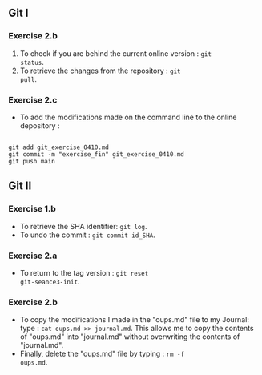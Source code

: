 

## Git I

### Exercise 2.b
1. To check if you are behind the current online version  : <code>git status</code>. 
2. To retrieve the changes from the repository : <code>git pull</code>.

### Exercise 2.c
* To add the modifications made on the command line to the online depository  :  
<pre><code>
git add git_exercise_0410.md
git commit -m "exercise_fin" git_exercise_0410.md
git push main
</pre></code>

## Git II

### Exercise 1.b
* To retrieve the SHA identifier: <code>git log</code>. 
* To undo the commit : <code>git commit id_SHA</code>.

### Exercise 2.a
* To return to the tag version : <code>git reset git-seance3-init</code>.

### Exercise 2.b
* To copy the modifications I  made in the "oups.md" file to my Journal: 
 type : <code>cat oups.md >> journal.md</code>. 
 This allows me to copy the contents of "oups.md" into "journal.md" without overwriting the contents of "journal.md".
 * Finally, delete the "oups.md" file by typing : <code>rm -f oups.md</code>.
